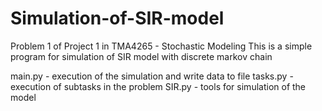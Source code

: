 # Simulation-of-SIR-model
Problem 1 of Project 1 in TMA4265 - Stochastic Modeling
This is a simple program for simulation of SIR model with discrete markov chain

main.py - execution of the simulation and write data to file
tasks.py - execution of subtasks in the problem
SIR.py - tools for simulation of the model
